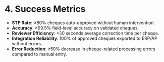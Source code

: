 # 4. Success Metrics
- **STP Rate**: ≥80% cheques auto-approved without human intervention.
- **Accuracy**: ≥99.5% field-level accuracy on validated cheques.
- **Reviewer Efficiency**: <30 seconds average correction time per cheque.
- **Integration Reliability**: 100% of approved cheques exported to ERP/AP without errors.
- **Error Reduction**: ≥50% decrease in cheque-related processing errors compared to manual entry.
